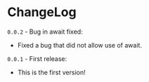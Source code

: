 # ChangeLog
`0.0.2` - Bug in await fixed:
  - Fixed a bug that did not allow use of await.

`0.0.1` - First release:
  + This is the first version!